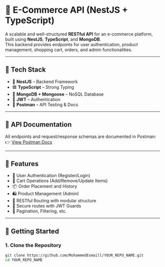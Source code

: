 # 🛒 E-Commerce API (NestJS + TypeScript)

A scalable and well-structured **RESTful API** for an e-commerce platform, built using **NestJS**, **TypeScript**, and **MongoDB**.  
This backend provides endpoints for user authentication, product management, shopping cart, orders, and admin functionalities.

---

## 🧰 Tech Stack

- 🚀 **NestJS** – Backend Framework
- 🟦 **TypeScript** – Strong Typing
- 🍃 **MongoDB + Mongoose** – NoSQL Database
- 🔐 **JWT** – Authentication
- 🧪 **Postman** – API Testing & Docs

---

## 📮 API Documentation

All endpoints and request/response schemas are documented in Postman:  
👉 [View Postman Docs](https://documenter.getpostman.com/view/37641417/2sB2j4gWnh)

---

## 📂 Features

- 👤 User Authentication (Register/Login)
- 🛒 Cart Operations (Add/Remove/Update Items)
- 📦 Order Placement and History
- 🛍️ Product Management (Admin)
- 📄 RESTful Routing with modular structure
- 🧾 Secure routes with JWT Guards
- 🔁 Pagination, Filtering, etc.

---

## 🚀 Getting Started

### 1. Clone the Repository
```bash
git clone https://github.com/MohammedEsmaill/YOUR_REPO_NAME.git
cd YOUR_REPO_NAME
